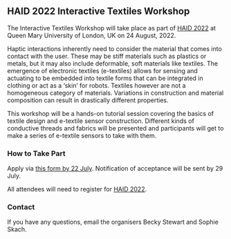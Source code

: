 ## HAID 2022 Interactive Textiles Workshop

The Interactive Textiles Workshop will take place as part of [HAID 2022](https://haid2022.qmul.ac.uk/registration/) at Queen Mary University of London, UK on 24 August, 2022.


Haptic interactions inherently need to consider the material that comes into contact with the user. These may be stiff materials such as plastics or metals, but it may also include deformable, soft materials like textiles. The emergence of electronic textiles (e-textiles) allows for sensing and actuating to be embedded into textile forms that can be integrated in clothing or act as a ‘skin’ for robots. Textiles however are not a homogeneous category of materials. Variations in construction and material composition can result in drastically different properties. 

This workshop will be a hands-on tutorial session covering the basics of textile design and e-textile sensor construction. Different kinds of conductive threads and fabrics will be presented and participants will get to make a series of e-textile sensors to take with them.

### How to Take Part

Apply via [this form by 22 July](https://forms.microsoft.com/r/v9teE4btCp). Notification of acceptance will be sent by 29 July.

All attendees will need to register for [HAID 2022](https://haid2022.qmul.ac.uk/registration/).


### Contact

If you have any questions, email the organisers Becky Stewart and Sophie Skach.
